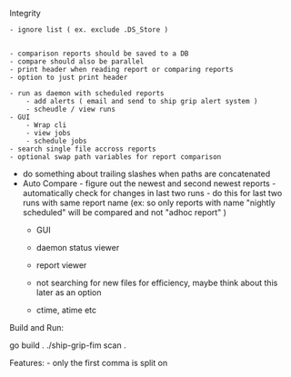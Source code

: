 Integrity


    - ignore list ( ex. exclude .DS_Store )


    - comparison reports should be saved to a DB 
    - compare should also be parallel
	- print header when reading report or comparing reports
	- option to just print header
	
	- run as daemon with scheduled reports
		- add alerts ( email and send to ship grip alert system )
		- scheudle / view runs
	- GUI
		- Wrap cli
		- view jobs
		- schedule jobs
	- search single file accross reports
	- optional swap path variables for report comparison





   - do something about trailing slashes when paths are concatenated
   - Auto Compare
	     - figure out the newest and second newest reports
	     - automatically check for changes in last two runs
			 - do this for last two runs with same report name
			    (ex: so only reports with name "nightly scheduled" will be compared and not "adhoc report" )
	 - GUI
	 - daemon status viewer
	 - report viewer

	 - not searching for new files for efficiency,
	 				maybe think about this later as an option

	 - ctime, atime etc
	 

Build and Run:

 go build .
 ./ship-grip-fim scan .


Features:
	- only the first comma is split on
